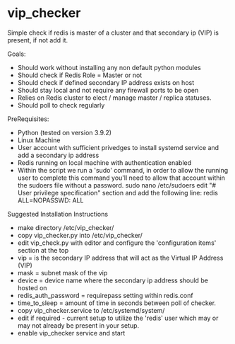 # vip_checker
Simple check if redis is master of a cluster and that secondary ip (VIP) is present, if not add it. 


Goals:

- Should work without installing any non default python modules
- Should check if Redis Role = Master or not
- Should check if defined secondary IP address exists on host
- Should stay local and not require any firewall ports to be open
- Relies on Redis cluster to elect / manage master / replica statuses.
- Should poll to check regularly

PreRequisites:

- Python (tested on version 3.9.2)
- Linux Machine
- User account with sufficient privedges to install systemd service and add a secondary ip address
- Redis running on local machine with authentication enabled
- Within the script we run a 'sudo' command, in order to allow the running user to complete this command you'll need to allow that account within the sudoers file without a password.
	sudo nano /etc/sudoers
	edit "# User privilege specification" section and add the following line:
	redis	ALL=NOPASSWD: ALL

Suggested Installation Instructions

- make directory /etc/vip_checker/
- copy vip_checker.py into /etc/vip_checker/
- edit vip_check.py with editor and configure the 'configuration items' section at the top
-   vip = is the secondary IP address that will act as the Virtual IP Address (VIP)
-   mask = subnet mask of the vip
-   device = device name where the secondary ip address should be hosted on
-   redis_auth_password = requirepass setting within redis.conf
-   time_to_sleep = amount of time in seconds between poll of checker.
- copy vip_checker.service to /etc/systemd/system/
- edit if required - current setup to utilize the 'redis' user which may or may not already be present in your setup.
- enable vip_checker service and start
